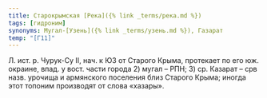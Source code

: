 ```yaml
---
title: Старокрымская [Река]({% link _terms/река.md %})
tags: [гидроним]
synonyms: Мугал-[Узень]({% link _terms/узень.md %}), Газарат
temp: "[Г11]"
---
```


Л. ист. р. Чурук-Су II, нач. к ЮЗ от Старого Крыма, протекает по его юж.
окраине, впад. у вост. части города 2) мугал – РПН; 3) ср. Казарат – срв назв.
урочища и армянского поселения близ Старого Крыма; иногда этот топоним
производят от слова «хазары».
